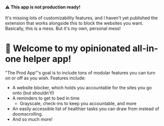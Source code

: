 #### ⚠️ This app is not production ready! 
It's missing lots of customizability features, and I haven't yet published the extension that works alongside this to block the websites you want. 
Basically, this is a mess. But it's my own, personal mess!

# 👋 Welcome to my opinionated all-in-one helper app!
"The Prod App"'s goal is to include tons of modular features you can turn on or off as you wish. Features include:
- A website blocker, which holds you accountable for the sites you go onto (but shouldn't!)
- A reminders to get to bed in time
    - Grayscale, check-ins to keep you accountable, and more
- An easily accessible list of healthier tasks you can draw from instead of doomscrolling.
- And so much more!
